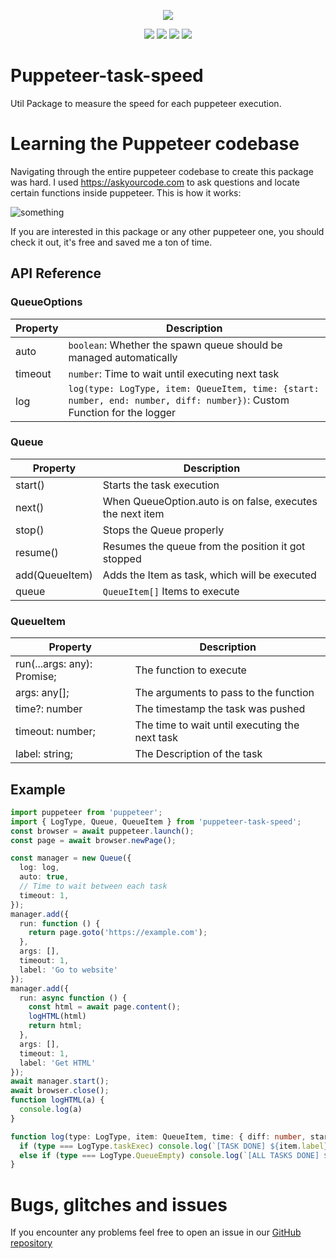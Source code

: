 <p align="center"><a href="https://nodei.co/npm/puppeteer-task-speed/"><img src="https://nodei.co/npm/puppeteer-task-speed.png"></a></p>
<p align="center"><img src="https://img.shields.io/npm/v/puppeteer-task-speed"> <img src="https://img.shields.io/npm/dm/puppeteer-task-speed?label=downloads"> <img src="https://img.shields.io/npm/l/puppeteer-task-speed"> <img src="https://img.shields.io/github/repo-size/meister03/puppeteer-task-speed">

# Puppeteer-task-speed

Util Package to measure the speed for each puppeteer execution.

# Learning the Puppeteer codebase
Navigating through the entire puppeteer codebase to create this package was hard. I used https://askyourcode.com to ask questions and locate certain functions inside puppeteer. This is how it works:

![something](./65b35ae8-fbeb-4e4f-a2de-9189d3373804.gif)

If you are interested in this package or any other puppeteer one, you should check it out, it's free and saved me a ton of time.

## API Reference
### QueueOptions
| Property      | Description                         |
| ------------- | ------------------------------------- |
| auto | `boolean`: Whether the spawn queue should be managed automatically |
| timeout | `number`: Time to wait until executing next task |
| log | `log(type: LogType, item: QueueItem, time: {start: number, end: number, diff: number})`: Custom Function for the logger |
### Queue
| Property      | Description                         |
| ------------- | ------------------------------------- |
| start()       | Starts the task execution |
| next()        | When QueueOption.auto is on false, executes the next item |
| stop()        | Stops the Queue properly |
| resume()      | Resumes the queue from the position it got stopped |
| add(QueueItem)| Adds the Item as task, which will be executed |
| queue         | `QueueItem[]` Items to execute |

### QueueItem
| Property      | Description                         |
| ------------- | ------------------------------------- |
| run(...args: any): Promise<any>; | The function to execute |
| args: any[]; | The arguments to pass to the function |
| time?: number | The timestamp the task was pushed |
| timeout: number; | The time to wait until executing the next task |
| label: string; | The Description of the task |

## Example
```ts 
import puppeteer from 'puppeteer';
import { LogType, Queue, QueueItem } from 'puppeteer-task-speed';
const browser = await puppeteer.launch();
const page = await browser.newPage();

const manager = new Queue({
  log: log,
  auto: true,
  // Time to wait between each task
  timeout: 1,
});
manager.add({
  run: function () { 
    return page.goto('https://example.com'); 
  },
  args: [],
  timeout: 1,
  label: 'Go to website'
});
manager.add({
  run: async function () {
    const html = await page.content();
    logHTML(html)
    return html;
  },
  args: [],
  timeout: 1,
  label: 'Get HTML'
});
await manager.start();
await browser.close();
function logHTML(a) {
  console.log(a)
}

function log(type: LogType, item: QueueItem, time: { diff: number, start: number, end: number }) {
  if (type === LogType.taskExec) console.log(`[TASK DONE] ${item.label} ${time.diff.toFixed()}ms`)
  else if (type === LogType.QueueEmpty) console.log(`[ALL TASKS DONE] ${time.diff.toFixed()}ms`)
}
```
# Bugs, glitches and issues

If you encounter any problems feel free to open an issue in our <a href="https://github.com/meister03/puppeteer-task-speed/issues">GitHub repository 
